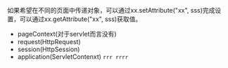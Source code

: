 如果希望在不同的页面中传递对象，可以通过xx.setAttribute("xx", sss)完成设置，可以通过xx.getAttribute("xx", sss)获取值。
* pageContext(对于servlet而言没有)
* request(HttpRequest)
* session(HttpSession)
* application(ServletContenxt)
`
  rrr
  rrrr
`
